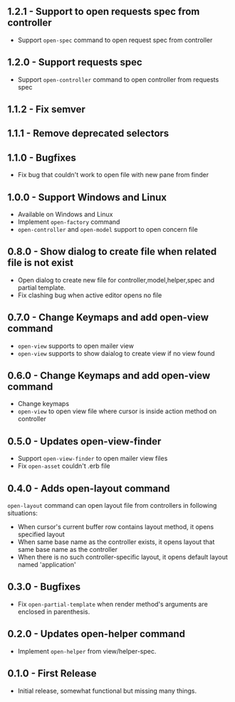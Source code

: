 ## 1.2.1 - Support to open requests spec from controller
* Support `open-spec` command to open request spec from controller 

## 1.2.0 - Support requests spec
* Support `open-controller` command to open controller from requests spec

## 1.1.2 - Fix semver

## 1.1.1 - Remove deprecated selectors

## 1.1.0 - Bugfixes
* Fix bug that couldn't work to open file with new pane from finder

## 1.0.0 - Support Windows and Linux
* Available on Windows and Linux
* Implement `open-factory` command
* `open-controller` and `open-model` support to open concern file

## 0.8.0 - Show dialog to create file when related file is not exist
* Open dialog to create new file for controller,model,helper,spec and partial template.
* Fix clashing bug when active editor opens no file

## 0.7.0 - Change Keymaps and add open-view command
* `open-view` supports to open mailer view
* `open-view` supports to show daialog to create view if no view found

## 0.6.0 - Change Keymaps and add open-view command
* Change keymaps
* `open-view` to open view file where cursor is inside action method on controller

## 0.5.0 - Updates open-view-finder
* Support `open-view-finder` to open mailer view files
* Fix `open-asset` couldn't .erb file

## 0.4.0 - Adds open-layout command
`open-layout` command can open layout file from controllers in following situations:
* When cursor's current buffer row contains layout method, it opens specified layout
* When same base name as the controller exists, it opens layout that same base name as the controller
* When there is no such controller-specific layout, it opens default layout named 'application'

## 0.3.0 - Bugfixes
* Fix `open-partial-template` when render method's arguments are enclosed in parenthesis.

## 0.2.0 - Updates open-helper command
* Implement `open-helper` from view/helper-spec.

## 0.1.0 - First Release
* Initial release, somewhat functional but missing many things.
